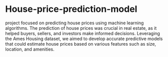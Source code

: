 # House-price-prediction-model

project focused on predicting house prices using machine learning algorithms. The
prediction of house prices was crucial in real estate, as it helped buyers, sellers, and investors
make informed decisions. Leveraging the Ames Housing dataset, we aimed to develop accurate
predictive models that could estimate house prices based on various features such as size,
location, and amenities.

